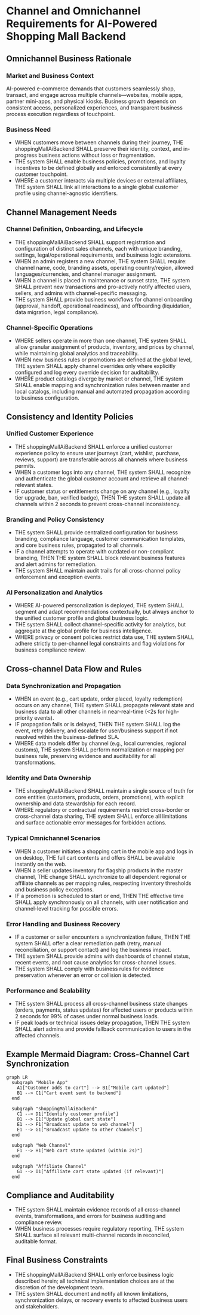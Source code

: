 # Channel and Omnichannel Requirements for AI-Powered Shopping Mall Backend

## Omnichannel Business Rationale

### Market and Business Context
AI-powered e-commerce demands that customers seamlessly shop, transact, and engage across multiple channels—websites, mobile apps, partner mini-apps, and physical kiosks. Business growth depends on consistent access, personalized experiences, and transparent business process execution regardless of touchpoint.

### Business Need
- WHEN customers move between channels during their journey, THE shoppingMallAiBackend SHALL preserve their identity, context, and in-progress business actions without loss or fragmentation.
- THE system SHALL enable business policies, promotions, and loyalty incentives to be defined globally and enforced consistently at every customer touchpoint.
- WHERE a customer interacts via multiple devices or external affiliates, THE system SHALL link all interactions to a single global customer profile using channel-agnostic identifiers.

## Channel Management Needs

### Channel Definition, Onboarding, and Lifecycle
- THE shoppingMallAiBackend SHALL support registration and configuration of distinct sales channels, each with unique branding, settings, legal/operational requirements, and business logic extensions.
- WHEN an admin registers a new channel, THE system SHALL require: channel name, code, branding assets, operating country/region, allowed languages/currencies, and channel manager assignment.
- WHEN a channel is placed in maintenance or sunset state, THE system SHALL prevent new transactions and pro-actively notify affected users, sellers, and admins with channel-specific messaging.
- THE system SHALL provide business workflows for channel onboarding (approval, handoff, operational readiness), and offboarding (liquidation, data migration, legal compliance).

### Channel-Specific Operations
- WHERE sellers operate in more than one channel, THE system SHALL allow granular assignment of products, inventory, and prices by channel, while maintaining global analytics and traceability.
- WHEN new business rules or promotions are defined at the global level, THE system SHALL apply channel overrides only where explicitly configured and log every override decision for auditability.
- WHERE product catalogs diverge by market or channel, THE system SHALL enable mapping and synchronization rules between master and local catalogs, including manual and automated propagation according to business configuration.

## Consistency and Identity Policies

### Unified Customer Experience
- THE shoppingMallAiBackend SHALL enforce a unified customer experience policy to ensure user journeys (cart, wishlist, purchase, reviews, support) are transferable across all channels where business permits.
- WHEN a customer logs into any channel, THE system SHALL recognize and authenticate the global customer account and retrieve all channel-relevant states.
- IF customer status or entitlements change on any channel (e.g., loyalty tier upgrade, ban, verified badge), THEN THE system SHALL update all channels within 2 seconds to prevent cross-channel inconsistency.

### Branding and Policy Consistency
- THE system SHALL provide centralized configuration for business branding, compliance language, customer communication templates, and core business rules, propagated to all channels.
- IF a channel attempts to operate with outdated or non-compliant branding, THEN THE system SHALL block relevant business features and alert admins for remediation.
- THE system SHALL maintain audit trails for all cross-channel policy enforcement and exception events.

### AI Personalization and Analytics
- WHERE AI-powered personalization is deployed, THE system SHALL segment and adapt recommendations contextually, but always anchor to the unified customer profile and global business logic.
- THE system SHALL collect channel-specific activity for analytics, but aggregate at the global profile for business intelligence.
- WHERE privacy or consent policies restrict data use, THE system SHALL adhere strictly to per-channel legal constraints and flag violations for business compliance review.

## Cross-channel Data Flow and Rules

### Data Synchronization and Propagation
- WHEN an event (e.g., cart update, order placed, loyalty redemption) occurs on any channel, THE system SHALL propagate relevant state and business data to all other channels in near-real-time (<2s for high-priority events).
- IF propagation fails or is delayed, THEN THE system SHALL log the event, retry delivery, and escalate for user/business support if not resolved within the business-defined SLA.
- WHERE data models differ by channel (e.g., local currencies, regional customs), THE system SHALL perform normalization or mapping per business rule, preserving evidence and auditability for all transformations.

### Identity and Data Ownership
- THE shoppingMallAiBackend SHALL maintain a single source of truth for core entities (customers, products, orders, promotions), with explicit ownership and data stewardship for each record.
- WHERE regulatory or contractual requirements restrict cross-border or cross-channel data sharing, THE system SHALL enforce all limitations and surface actionable error messages for forbidden actions.

### Typical Omnichannel Scenarios
- WHEN a customer initiates a shopping cart in the mobile app and logs in on desktop, THE full cart contents and offers SHALL be available instantly on the web.
- WHEN a seller updates inventory for flagship products in the master channel, THE change SHALL synchronize to all dependent regional or affiliate channels as per mapping rules, respecting inventory thresholds and business policy exceptions.
- IF a promotion is scheduled to start or end, THEN THE effective time SHALL apply synchronously on all channels, with user notification and channel-level tracking for possible errors.

### Error Handling and Business Recovery
- IF a customer or seller encounters a synchronization failure, THEN THE system SHALL offer a clear remediation path (retry, manual reconciliation, or support contact) and log the business impact.
- THE system SHALL provide admins with dashboards of channel status, recent events, and root cause analytics for cross-channel issues.
- THE system SHALL comply with business rules for evidence preservation whenever an error or collision is detected.

### Performance and Scalability
- THE system SHALL process all cross-channel business state changes (orders, payments, status updates) for affected users or products within 2 seconds for 99% of cases under normal business loads.
- IF peak loads or technical issues delay propagation, THEN THE system SHALL alert admins and provide fallback communication to users in the affected channels.

## Example Mermaid Diagram: Cross-Channel Cart Synchronization

```mermaid
graph LR
  subgraph "Mobile App"
    A1["Customer adds to cart"] --> B1["Mobile cart updated"]
    B1 --> C1["Cart event sent to backend"]
  end

  subgraph "shoppingMallAiBackend"
    C1 --> D1["Identify customer profile"]
    D1 --> E1["Update global cart state"]
    E1 --> F1["Broadcast update to web channel"]
    E1 --> G1["Broadcast update to other channels"]
  end

  subgraph "Web Channel"
    F1 --> H1["Web cart state updated (within 2s)"]
  end

  subgraph "Affiliate Channel"
    G1 --> I1["Affiliate cart state updated (if relevant)"]
  end
```

## Compliance and Auditability
- THE system SHALL maintain evidence records of all cross-channel events, transformations, and errors for business auditing and compliance review.
- WHEN business processes require regulatory reporting, THE system SHALL surface all relevant multi-channel records in reconciled, auditable format.

## Final Business Constraints
- THE shoppingMallAiBackend SHALL only enforce business logic described herein; all technical implementation choices are at the discretion of the development team.
- THE system SHALL document and notify all known limitations, synchronization delays, or recovery events to affected business users and stakeholders.
